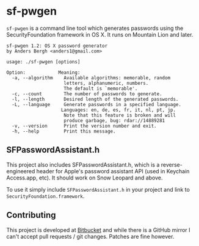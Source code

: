 # sf-pwgen
`sf-pwgen` is a command line tool which generates passwords using the
SecurityFoundation framework in OS X. It runs on Mountain Lion and later.

    sf-pwgen 1.2: OS X password generator
    by Anders Bergh <anders1@gmail.com>

    usage: ./sf-pwgen [options]

    Option:            Meaning:
      -a, --algorithm    Available algorithms: memorable, random
                         letters, alphanumeric, numbers.
                         The default is `memorable'.
      -c, --count        The number of passwords to generate.
      -l, --length       Desired length of the generated passwords.
      -L, --language     Generate passwords in a specified language.
                        Languages: en, de, es, fr, it, nl, pt, jp.
                         Note that this feature is broken and will
                         produce garbage, bug: rdar://14889281
      -v, --version      Print the version number and exit.
      -h, --help         Print this message.


## SFPasswordAssistant.h
This project also includes SFPasswordAssistant.h, which is a
reverse-engineered header for Apple's password assistant API
(used in Keychain Access.app, etc). It should work on Snow Leopard
and above.

To use it simply include `SFPasswordAssistant.h` in your project
and link to `SecurityFoundation.framework`.

## Contributing
This project is developed at [Bitbucket](https://bitbucket.org/anders/sf-pwgen/)
and while there is a GitHub mirror I can't accept pull requests / git changes.
Patches are fine however.
